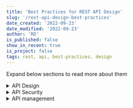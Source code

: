 ```yaml
---
title: 'Best Practices for REST API Design'
slug: '/rest-api-design-best-practices'
date_created: '2022-09-23'
date_modified: '2022-09-23'
author: 'RD'
is_published: false
show_in_recent: true
is_project: false
tags: rest, api, best-practices, design
---
```


Expand below sections to read more about them  
<details><summary>
API Design
</summary>

## Endpoints

Combination of noun & verb.

| Description | Verb | Noun | API |
| :-- | :--- | :--- | :--- |
| Get all accounts | Get | Accounts | GET www.example.com/accounts |
| Delete a message with ID 1 | Delete | Meesage | DELETE www.example.com/message/1 |

Don't use verbs as part of the URLs.  
Eg: www.example.com/get-accounts  

HTTP verbs are there for this purpose only.

## Status codes

Return proper status codes. Spend like 30 minutes to read all the status codes and their use case.  

## Pagination

Let clients pass limit & page for all GET APIs.  
Fallback to default values if they don't pass.

Eg: www.example.com/exployees?limit=100&page=2

## Sorting

Read [this](/sorting-in-rest-api). Also has info on multi-column sorting.  

</details>

<details>
<summary>API Security</summary>

## Rate limiting

Avoid [DOS (Denial-of-Services)](https://en.wikipedia.org/wiki/Denial-of-service_attack) attacks.  

Client exceeding limits should be sent following response status:  

```
429 Too Many Requests
```

</details>

<details>
<summary>API management</summary>

## Versioning

Versioning keeps both API developers and consumers happy and loosely coupled.  

Below is path based versioning  
```
www.example.com/v1/employees // Version 1

www.example.com/v2/employees // Version 2

www.example.com/v3/employees // Version 3
```

## Documentation

At least, automatically generate swagger documentation using libraries and serve them using Swagger-UI.
</details>
